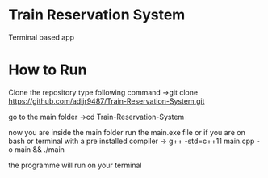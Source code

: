 # Train Reservation System
Terminal based app

# How to Run
Clone the repository 
type following command
->git clone https://github.com/adijr9487/Train-Reservation-System.git

go to the main folder
->cd Train-Reservation-System

now you are inside the main folder
run the main.exe file or if you are on bash or terminal with a pre installed compiler
-> g++ -std=c++11 main.cpp -o main && ./main

the programme will run on your terminal
